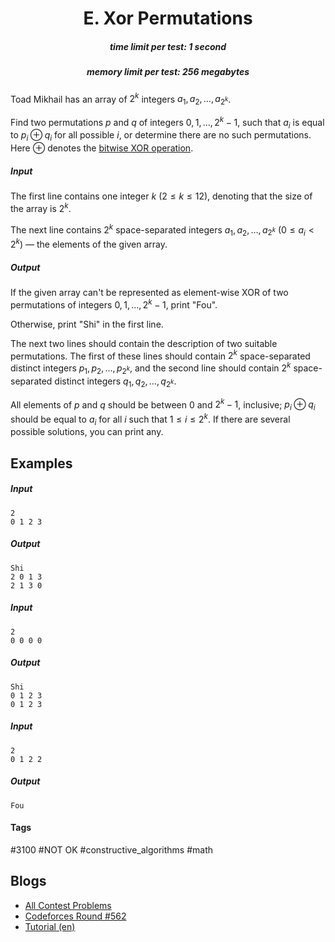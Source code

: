 <h1 style='text-align: center;'> E. Xor Permutations</h1>

<h5 style='text-align: center;'>time limit per test: 1 second</h5>
<h5 style='text-align: center;'>memory limit per test: 256 megabytes</h5>

Toad Mikhail has an array of $2^k$ integers $a_1, a_2, \ldots, a_{2^k}$.

Find two permutations $p$ and $q$ of integers $0, 1, \ldots, 2^k-1$, such that $a_i$ is equal to $p_i \oplus q_i$ for all possible $i$, or determine there are no such permutations. Here $\oplus$ denotes the [bitwise XOR operation](https://en.wikipedia.org/wiki/Bitwise_operation#XOR).

##### Input

The first line contains one integer $k$ ($2 \leq k \leq 12$), denoting that the size of the array is $2^k$.

The next line contains $2^k$ space-separated integers $a_1, a_2, \ldots, a_{2^k}$ ($0 \leq a_i < 2^k$) — the elements of the given array.

##### Output

If the given array can't be represented as element-wise XOR of two permutations of integers $0, 1, \ldots, 2^k-1$, print "Fou".

Otherwise, print "Shi" in the first line.

The next two lines should contain the description of two suitable permutations. The first of these lines should contain $2^k$ space-separated distinct integers $p_{1}, p_{2}, \ldots, p_{2^k}$, and the second line should contain $2^k$ space-separated distinct integers $q_{1}, q_{2}, \ldots, q_{2^k}$.

All elements of $p$ and $q$ should be between $0$ and $2^k - 1$, inclusive; $p_i \oplus q_i$ should be equal to $a_i$ for all $i$ such that $1 \leq i \leq 2^k$. If there are several possible solutions, you can print any.

## Examples

##### Input


```text
2
0 1 2 3
```
##### Output


```text
Shi
2 0 1 3 
2 1 3 0 
```
##### Input


```text
2
0 0 0 0
```
##### Output


```text
Shi
0 1 2 3 
0 1 2 3 
```
##### Input


```text
2
0 1 2 2
```
##### Output


```text
Fou
```


#### Tags 

#3100 #NOT OK #constructive_algorithms #math 

## Blogs
- [All Contest Problems](../Codeforces_Round_562_(Div._1).md)
- [Codeforces Round #562](../blogs/Codeforces_Round_562.md)
- [Tutorial (en)](../blogs/Tutorial_(en).md)
